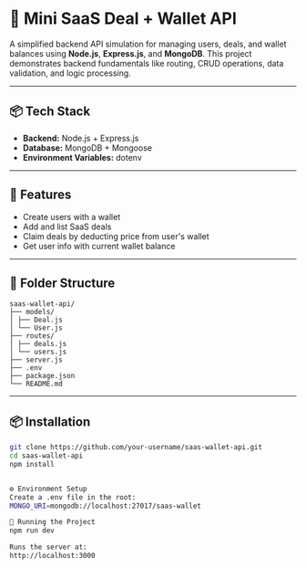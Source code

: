 # 🧾 Mini SaaS Deal + Wallet API

A simplified backend API simulation for managing users, deals, and wallet balances using **Node.js**, **Express.js**, and **MongoDB**. This project demonstrates backend fundamentals like routing, CRUD operations, data validation, and logic processing.

---

## 📦 Tech Stack

- **Backend:** Node.js + Express.js
- **Database:** MongoDB + Mongoose
- **Environment Variables:** dotenv

---

## 🚀 Features

- Create users with a wallet
- Add and list SaaS deals
- Claim deals by deducting price from user's wallet
- Get user info with current wallet balance

---

## 📁 Folder Structure
```
saas-wallet-api/
├── models/
│ ├── Deal.js
│ └── User.js
├── routes/
│ ├── deals.js
│ └── users.js
├── server.js
├── .env
├── package.json
└── README.md
```


---

## 📦 Installation

```bash
git clone https://github.com/your-username/saas-wallet-api.git
cd saas-wallet-api
npm install


⚙️ Environment Setup
Create a .env file in the root:
MONGO_URI=mongodb://localhost:27017/saas-wallet

🔧 Running the Project
npm run dev

Runs the server at:
http://localhost:3000

